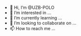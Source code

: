 - 👋 Hi, I’m @UZB-POLO
- 👀 I’m interested in ...
- 🌱 I’m currently learning ...
- 💞️ I’m looking to collaborate on ...
- 📫 How to reach me ...

<!---
UZB-POLO/UZB-POLO is a ✨ special ✨ repository because its `README.md` (this file) appears on your GitHub profile.
You can click the Preview link to take a look at your changes.
--->
